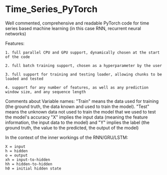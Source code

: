 # Time_Series_PyTorch
Well commented, comprehensive and readable PyTorch code for time series based machine learning (in this case RNN, recurrent neural networks)

Features: 

    1. full parallel CPU and GPU support, dynamically chosen at the start of the code
    
    2. full batch training support, chosen as a hyperparameter by the user
    
    3. full support for training and testing loader, allowing chunks to be loaded and tested
    
    4. support for any number of features, as well as any prediction window size, and any sequence length


Comments about Variable names:
    "Train" means the data used for training (the ground truth, the data known and used to train the model). "Test" means the unknown data not used to train the model that we used to test the model's accuracy
    "X" implies the input data (meaning the feature information, the input data to the model) and "Y" implies the label (the ground truth, the value to the predicted, the output of the model)
    
In the context of the inner workings of the RNN/GRU/LSTM:

    X = input
    h = hidden
    o = output
    xh = input-to-hidden
    hh = hidden-to-hidden
    h0 = initial hidden state
    
    
